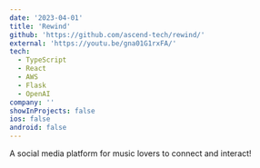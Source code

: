 ```yaml
---
date: '2023-04-01'
title: 'Rewind'
github: 'https://github.com/ascend-tech/rewind/'
external: 'https://youtu.be/gna01G1rxFA/'
tech:
  - TypeScript
  - React
  - AWS
  - Flask
  - OpenAI
company: ''
showInProjects: false
ios: false
android: false
---
```


A social media platform for music lovers to connect and interact!

